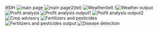 #SIH
![main page](https://github.com/kotlavarshini1426/SIHVASAVI/blob/e1ed0a45c4fd5cd81a233c452a242ecc936a2305/IMAGES/ss1.jpeg)
![main page2(tel)](https://github.com/kotlavarshini1426/SIHVASAVI/blob/24321be14a5dbce46789f7fcffa8cd780c2ee9f5/IMAGES/ss2.jpeg)
![Weather(tel)](https://github.com/kotlavarshini1426/SIHVASAVI/blob/59e094b37700401c71e76f83f7da19de9e6cffea/IMAGES/ss3.jpeg)
!![Weather output](https://github.com/kotlavarshini1426/SIHVASAVI/blob/59e094b37700401c71e76f83f7da19de9e6cffea/IMAGES/ss4.jpeg)
![Profit analysis](https://github.com/kotlavarshini1426/SIHVASAVI/blob/59e094b37700401c71e76f83f7da19de9e6cffea/IMAGES/ss5.jpeg)
![Profit analysis output1](https://github.com/kotlavarshini1426/SIHVASAVI/blob/796bc6ffac46b30eb8b01a2f9e60f9b344ec3a28/IMAGES/ss6.jpeg)
![Profit analysis output2](https://github.com/kotlavarshini1426/SIHVASAVI/blob/796bc6ffac46b30eb8b01a2f9e60f9b344ec3a28/IMAGES/ss7.jpeg)
![Crop advisory](https://github.com/kotlavarshini1426/SIHVASAVI/blob/796bc6ffac46b30eb8b01a2f9e60f9b344ec3a28/IMAGES/ss8.jpeg)
![Fertilizers and pesticides](https://github.com/kotlavarshini1426/SIHVASAVI/blob/796bc6ffac46b30eb8b01a2f9e60f9b344ec3a28/IMAGES/ss9.jpeg)
![Fertilizers and pesticides output](https://github.com/kotlavarshini1426/SIHVASAVI/blob/796bc6ffac46b30eb8b01a2f9e60f9b344ec3a28/IMAGES/ss10.jpeg)
![Disease detection](https://github.com/kotlavarshini1426/SIHVASAVI/blob/796bc6ffac46b30eb8b01a2f9e60f9b344ec3a28/IMAGES/ss11.jpeg)
